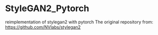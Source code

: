 # StyleGAN2_Pytorch
reimplementation of stylegan2 with pytorch
The original repository from: https://github.com/NVlabs/stylegan2

